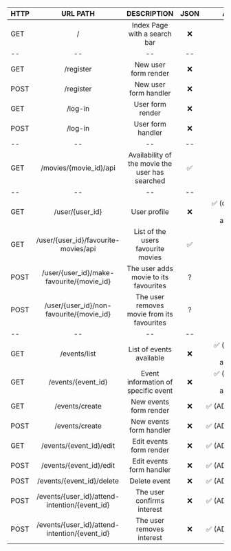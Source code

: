 | HTTP |                   URL PATH                    |                   DESCRIPTION                   | JSON  |                AUTH |
| :--- | :-------------------------------------------: | :---------------------------------------------: | :---: | ------------------: |
| GET  |                       /                       |          Index Page with a search bar           |   ❌   |                   ❌ |
| --   |                      --                       |                       --                        |  --   |                  -- |
| GET  |                   /register                   |              New user form render               |   ❌   |                   ❌ |
| POST |                   /register                   |              New user form handler              |   ❌   |                   ❌ |
| GET  |                    /log-in                    |                User form render                 |   ❌   |                   ❌ |
| POST |                    /log-in                    |                User form handler                |   ❌   |                   ❌ |
| --   |                      --                       |                       --                        |  --   |                  -- |
| GET  |            /movies/{movie_id}/api             | Availability of the movie the user has searched |   ✅   |                   ❌ |
| --   |                      --                       |                       --                        |  --   |                  -- |
| GET  |                /user/{user_id}                |                  User profile                   |   ❌   | ✅ (owner and admin) |
| GET  |     /user/{user_id}/favourite-movies/api      |       List of the users favourite movies        |   ✅   |                   ✅ |
| POST |   /user/{user_id}/make-favourite/{movie_id}   |      The user adds movie to its favourites      |   ?   |                   ✅ |
| POST |   /user/{user_id}/non-favourite/{movie_id}    |   The user removes movie from its favourites    |   ?   |                   ✅ |
| --   |                      --                       |                       --                        |  --   |                  -- |
| GET  |                 /events/list                  |            List of events available             |   ❌   | ✅ (users and admin) |
| GET  |              /events/{event_id}               |       Event information of specific event       |   ❌   | ✅ (users and admin) |
| GET  |                /events/create                 |             New events form render              |   ❌   |           ✅ (ADMIN) |
| POST |                /events/create                 |             New events form handler             |   ❌   |           ✅ (ADMIN) |
| GET  |            /events/{event_id}/edit            |             Edit events form render             |   ❌   |           ✅ (ADMIN) |
| POST |            /events/{event_id}/edit            |            Edit events form handler             |   ❌   |           ✅ (ADMIN) |
| POST |           /events/{event_id}/delete           |                  Delete event                   |   ❌   |           ✅ (ADMIN) |
| POST | /events/{user_id}/attend-intention/{event_id} |           The user confirms interest            |   ❌   |           ✅ (ADMIN) |
| POST | /events/{user_id}/attend-intention/{event_id} |            The user removes interest            |   ❌   |           ✅ (ADMIN) |